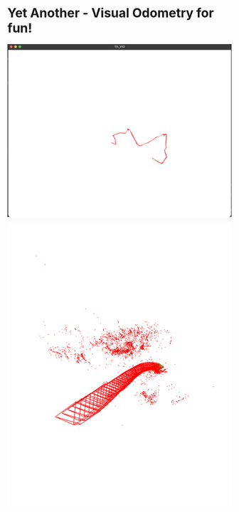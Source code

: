 # Yet Another - Visual Odometry for fun!

![KITTI Sequence 01 - Initial path](misc/kitti01.png)


![KITTI Sequence 01 - 3D points](misc/mapping.png)
